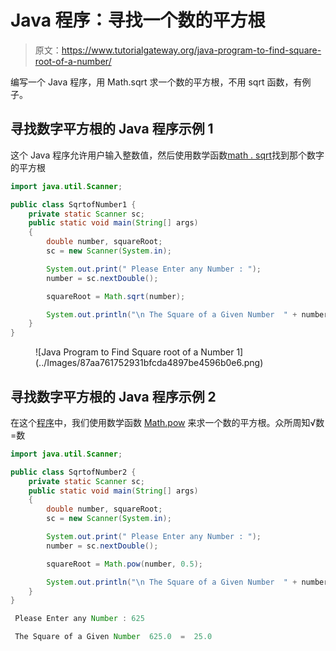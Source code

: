 # Java 程序：寻找一个数的平方根

> 原文：<https://www.tutorialgateway.org/java-program-to-find-square-root-of-a-number/>

编写一个 Java 程序，用 Math.sqrt 求一个数的平方根，不用 sqrt 函数，有例子。

## 寻找数字平方根的 Java 程序示例 1

这个 Java 程序允许用户输入整数值，然后使用数学函数[math . sqrt](https://www.tutorialgateway.org/java-sqrt-function/)找到那个数字的平方根

```java
import java.util.Scanner;

public class SqrtofNumber1 {
	private static Scanner sc;
	public static void main(String[] args) 
	{
		double number, squareRoot;
		sc = new Scanner(System.in);

		System.out.print(" Please Enter any Number : ");
		number = sc.nextDouble();		

		squareRoot = Math.sqrt(number);

		System.out.println("\n The Square of a Given Number  " + number + "  =  " + squareRoot);
	}
}
```

<figure class="wp-block-image">![Java Program to Find Square root of a Number 1](../Images/87aa761752931bfcda4897be4596b0e6.png)</figure>

## 寻找数字平方根的 Java 程序示例 2

在这个[程序](https://www.tutorialgateway.org/learn-java-programs/)中，我们使用数学函数 [Math.pow](https://www.tutorialgateway.org/java-pow-function/) 来求一个数的平方根。众所周知√数=数

```java
import java.util.Scanner;

public class SqrtofNumber2 {
	private static Scanner sc;
	public static void main(String[] args) 
	{
		double number, squareRoot;
		sc = new Scanner(System.in);

		System.out.print(" Please Enter any Number : ");
		number = sc.nextDouble();		

		squareRoot = Math.pow(number, 0.5);

		System.out.println("\n The Square of a Given Number  " + number + "  =  " + squareRoot);
	}
}
```

```java
 Please Enter any Number : 625

 The Square of a Given Number  625.0  =  25.0
```